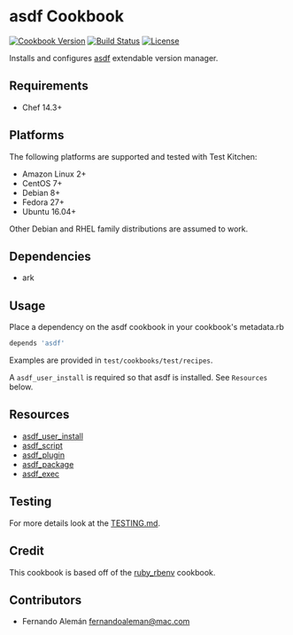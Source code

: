 # asdf Cookbook

[![Cookbook Version](https://img.shields.io/cookbook/v/asdf.svg)](https://supermarket.chef.io/cookbooks/asdf)
[![Build Status](https://img.shields.io/circleci/project/github/asdf-chef/asdf/master.svg)](https://circleci.com/gh/asdf-chef/asdf)
[![License](https://img.shields.io/badge/License-Apache%202.0-green.svg)](https://opensource.org/licenses/Apache-2.0)

Installs and configures [asdf](https://github.com/asdf-vm/asdf) extendable version manager.

## Requirements

- Chef 14.3+

## Platforms

The following platforms are supported and tested with Test Kitchen:

- Amazon Linux 2+
- CentOS 7+
- Debian 8+
- Fedora 27+
- Ubuntu 16.04+

Other Debian and RHEL family distributions are assumed to work.

## Dependencies

- ark

## Usage

Place a dependency on the asdf cookbook in your cookbook's metadata.rb

```ruby
depends 'asdf'
```

Examples are provided in `test/cookbooks/test/recipes`.

A `asdf_user_install` is required so that asdf is installed. See `Resources` below.

## Resources

- [asdf_user_install](./documentation/resources/user_install.md)
- [asdf_script](./documentation/resources/script.md)
- [asdf_plugin](./documentation/resources/plugin.md)
- [asdf_package](./documentation/resources/package.md)
- [asdf_exec](./documentation/resources/exec.md)

## Testing

For more details look at the [TESTING.md](./TESTING.md).

## Credit

This cookbook is based off of the [ruby_rbenv](https://github.com/sous-chefs/ruby_rbenv) cookbook.

## Contributors

- Fernando Alemán <fernandoaleman@mac.com>
